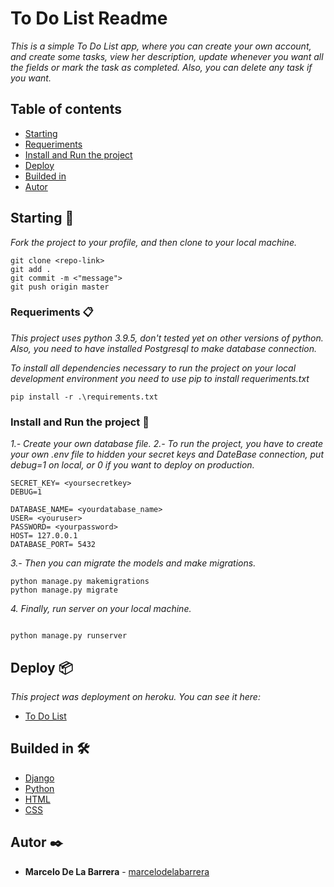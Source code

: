 # To Do List Readme

_This is a simple To Do List app, where you can create your own account, and create some tasks, view her description, update whenever you want all the fields or mark the task as completed. Also, you can delete any task if you want._

## Table of contents

- [Starting](#starting-)
- [Requeriments](#requeriments-)
- [Install and Run the project](#Install-and-Run-the-project-)
- [Deploy](#Deploy-)
- [Builded in](#builded-in-%EF%B8%8F)
- [Autor](#autor-%EF%B8%8F)

## Starting 🚀

_Fork the project to your profile, and then clone to your local machine._

```
git clone <repo-link>
git add .
git commit -m <"message">
git push origin master
```

### Requeriments 📋

_This project uses python 3.9.5, don't tested yet on other versions of python._
_Also, you need to have installed Postgresql to make database connection._

_To install all dependencies necessary to run the project on your local development environment you need to use pip to install requeriments.txt_

```
pip install -r .\requirements.txt
```

### Install and Run the project 🔧

_1.- Create your own database file._
_2.- To run the project, you have to create your own .env file to hidden your secret keys and DateBase connection, put debug=1 on local, or 0 if you want to deploy on production._

```
SECRET_KEY= <yoursecretkey>
DEBUG=1

DATABASE_NAME= <yourdatabase_name>
USER= <youruser>
PASSWORD= <yourpassword>
HOST= 127.0.0.1
DATABASE_PORT= 5432
```

_3.- Then you can migrate the models and make migrations._

```
python manage.py makemigrations
python manage.py migrate
```

_4. Finally, run server on your local machine._

```

python manage.py runserver
```

## Deploy 📦

_This project was deployment on heroku. You can see it here:_

- [To Do List](http://www.herokulink/)

## Builded in 🛠️

- [Django](http://www.djangoproject.com/)
- [Python](https://www.python.org/)
- [HTML](https://)
- [CSS](http://)

## Autor ✒️

- **Marcelo De La Barrera** - [marcelodelabarrera](https://github.com/marcelodelabarrera)
